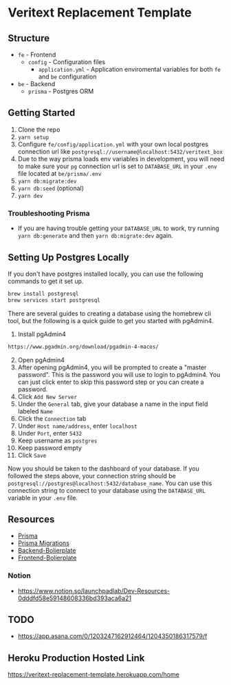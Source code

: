 # Veritext Replacement Template

## Structure

- `fe` - Frontend
  - `config` - Configuration files
    - `application.yml` - Application enviromental variables for both `fe` and `be` configuration
- `be` - Backend
  - `prisma` - Postgres ORM

## Getting Started

1. Clone the repo
2. `yarn setup`
3. Configure `fe/config/application.yml` with your own local postgres connection url like `postgresql://username@localhost:5432/veritext_box`
4. Due to the way prisma loads env variables in development, you will need to make sure your `pg` connection url is set to `DATABASE_URL` in your `.env` file located at `be/prisma/.env`
5. `yarn db:migrate:dev`
6. `yarn db:seed` (optional)
7. `yarn dev`

### Troubleshooting Prisma

- If you are having trouble getting your `DATABASE_URL` to work, try running `yarn db:generate` and then `yarn db:migrate:dev` again.

## Setting Up Postgres Locally

If you don't have postgres installed locally, you can use the following commands to get it set up.

```bash
brew install postgresql
brew services start postgresql
```

There are several guides to creating a database using the homebrew cli tool, but the following is a quick guide to get you started with pgAdmin4.

1. Install pgAdmin4

```bash
https://www.pgadmin.org/download/pgadmin-4-macos/
```

2. Open pgAdmin4
3. After opening pgAdmin4, you will be prompted to create a "master password". This is the password you will use to login to pgAdmin4. You can just click enter to skip this password step or you can create a password.
4. Click `Add New Server`
5. Under the `General` tab, give your database a name in the input field labeled `Name`
6. Click the `Connection` tab
7. Under `Host name/address`, enter `localhost`
8. Under `Port`, enter `5432`
9. Keep username as `postgres`
10. Keep password empty
11. Click `Save`

Now you should be taken to the dashboard of your database. If you followed the steps above, your connection string should be `postgresql://postgres@localhost:5432/database_name`. You can use this connection string to connect to your database using the `DATABASE_URL` variable in your `.env` file.

## Resources

- [Prisma](https://www.prisma.io/)
- [Prisma Migrations](prisma.io/docs/concepts/components/prisma-migrate/migrate-development-production)
- [Backend-Bolierplate](https://github.com/ljlm0402/typescript-express-starter/blob/master/lib/prisma)
- [Frontend-Bolierplate](https://github.com/LaunchPadLab/client-template)

### Notion

- https://www.notion.so/launchpadlab/Dev-Resources-0dddfd58e59148608336bd393aca6a21

## TODO

- https://app.asana.com/0/1203247162912464/1204350186317579/f

## Heroku Production Hosted Link

https://veritext-replacement-template.herokuapp.com/home
